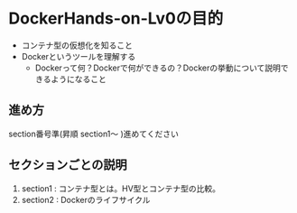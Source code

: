 # DockerHands-on-Lv0の目的

- コンテナ型の仮想化を知ること  
- Dockerというツールを理解する
  - Dockerって何？Dockerで何ができるの？Dockerの挙動について説明できるようになること

## 進め方

section番号準(昇順 section1～ )進めてください

## セクションごとの説明

1. section1 : コンテナ型とは。HV型とコンテナ型の比較。
2. section2 : Dockerのライフサイクル
